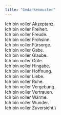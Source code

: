```yaml
---
title: "Gedankenmuster"
---
```


Ich bin voller Akzeptanz.\
Ich bin voller Freiheit.\
Ich bin voller Freude.\
Ich bin voller Frohsinn.\
Ich bin voller Fürsorge.\
Ich bin voller Gabe.\
Ich bin voller Glaube.\
Ich bin voller Güte.\
Ich bin voller Hingabe.\
Ich bin voller Hoffnung.\
Ich bin voller Liebe.\
Ich bin voller Ruhe.\
Ich bin voller Vergebung.\
Ich bin voller Vertrauen.\
Ich bin voller Wärme.\
Ich bin voller Wunder.\
Ich bin voller Zuversicht.\